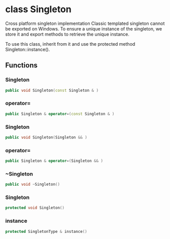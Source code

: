 # class Singleton


  Cross platform singleton implementation  Classic templated singleton cannot be exported on Windows.  To ensure a unique instance of the singleton, we store it and  export methods to retrieve the unique instance.

  To use this class, inherit from it and use the protected  method Singleton::instance().



## Functions

### Singleton

```cpp
public void Singleton(const Singleton & )
```


### operator=

```cpp
public Singleton & operator=(const Singleton & )
```


### Singleton

```cpp
public void Singleton(Singleton && )
```


### operator=

```cpp
public Singleton & operator=(Singleton && )
```


### ~Singleton

```cpp
public void ~Singleton()
```


### Singleton

```cpp
protected void Singleton()
```


### instance

```cpp
protected SingletonType & instance()
```




